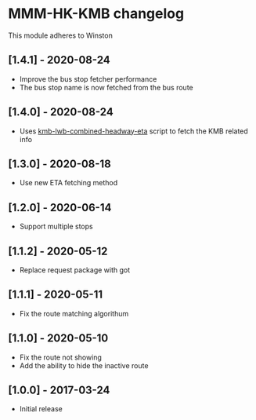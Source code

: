 # MMM-HK-KMB changelog
This module adheres to Winston

## [1.4.1] - 2020-08-24
* Improve the bus stop fetcher performance
* The bus stop name is now fetched from the bus route

## [1.4.0] - 2020-08-24
* Uses [kmb-lwb-combined-headway-eta](https://github.com/miklcct/kmb-lwb-combined-headway-eta) script to fetch the KMB related info

## [1.3.0] - 2020-08-18
* Use new ETA fetching method

## [1.2.0] - 2020-06-14
* Support multiple stops

## [1.1.2] - 2020-05-12
* Replace request package with got

## [1.1.1] - 2020-05-11
* Fix the route matching algorithum

## [1.1.0] - 2020-05-10
* Fix the route not showing
* Add the ability to hide the inactive route

## [1.0.0] - 2017-03-24 
* Initial release